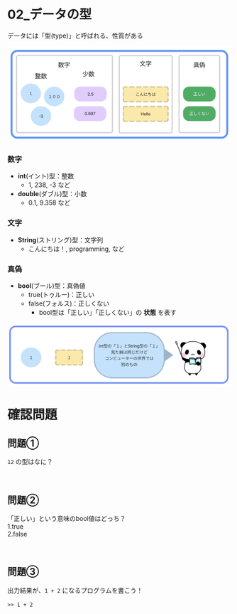 # **02_データの型**

データには「型(type)」と呼ばれる、性質がある  

![データ型](img/02_data1-1.png)

### **数字**
- **int**(イント)型：整数
  - 1, 238, -3 など
- **double**(ダブル)型：小数
  - 0.1, 9.358 など 

### **文字**
- **String**(ストリング)型：文字列
  - こんにちは！, programming, など

### **真偽**
- **bool**(ブール)型：真偽値
  - true(トゥルー)：正しい
  - false(フォルス)：正しくない
    - bool型は「正しい」「正しくない」の **状態** を表す

![データ型](img/02_data1-2.png)

# **確認問題**

## **問題①**
`12` の型はなに？

<br>

## **問題②**
「正しい」という意味のbool値はどっち？  
1.true  
2.false

<br>

## **問題③**

出力結果が、`1 + 2` になるプログラムを書こう！

```
>> 1 + 2
```
